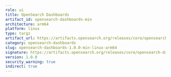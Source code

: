 ```yaml
---
role: ui
title: OpenSearch Dashboards
artifact_id: opensearch-dashboards-min
architecture: arm64
platform: linux
type: targz
artifact_url: https://artifacts.opensearch.org/releases/core/opensearch-dashboards/1.0.0/opensearch-dashboards-min-1.0.0-linux-arm64.tar.gz
category: opensearch-dashboards
slug: opensearch-dashboards-1.0.0-min-linux-arm64
signature: https://artifacts.opensearch.org/releases/core/opensearch-dashboards/1.0.0/opensearch-dashboards-min-1.0.0-linux-arm64.tar.gz.sig
version: 1.0.0
security_warning: true
indirect: true
---
```

